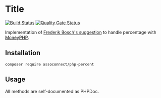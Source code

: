 # Title

[![Build Status](https://travis-ci.org/assoconnect/php-percent.svg?branch=master)](https://travis-ci.org/assoconnect/php-percent)
[![Quality Gate Status](https://sonarcloud.io/api/project_badges/measure?project=assoconnect-php-percent&metric=alert_status)](https://sonarcloud.io/dashboard?id=assoconnect-php-percent)

Implementation of [Frederik Bosch's suggestion](https://github.com/moneyphp/money/issues/482#issuecomment-387118355) to handle percentage with [MoneyPHP](https://github.com/moneyphp/money).

## Installation

```
composer require assoconnect/php-percent
```

## Usage

All methods are self-documented as PHPDoc.
